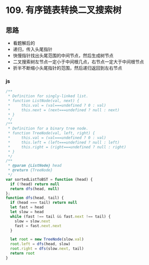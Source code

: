 #  **109. 有序链表转换二叉搜索树** 

## 思路

 * 看题解后的
 * 递归，传入头尾指针
 * 快慢指针找出头尾范围的中间节点，然后生成树节点
 * 二叉搜索树左节点一定小于中间根几点，右节点一定大于中间根节点
 * 折半不断缩小头尾指针的范围，然后递归返回到左右节点

### js

```js
/**
 * Definition for singly-linked list.
 * function ListNode(val, next) {
 *     this.val = (val===undefined ? 0 : val)
 *     this.next = (next===undefined ? null : next)
 * }
 */
/**
 * Definition for a binary tree node.
 * function TreeNode(val, left, right) {
 *     this.val = (val===undefined ? 0 : val)
 *     this.left = (left===undefined ? null : left)
 *     this.right = (right===undefined ? null : right)
 * }
 */
/**
 * @param {ListNode} head
 * @return {TreeNode}
 */
var sortedListToBST = function (head) {
  if (!head) return null
  return dfs(head, null)
};
function dfs(head, tail) {
  if (head === tail) return null
  let fast = head
  let slow = head
  while (fast !== tail && fast.next !== tail) {
    slow = slow.next
    fast = fast.next.next
  }

  let root = new TreeNode(slow.val)
  root.left = dfs(head, slow)
  root.right = dfs(slow.next, tail)
  return root
}

```

